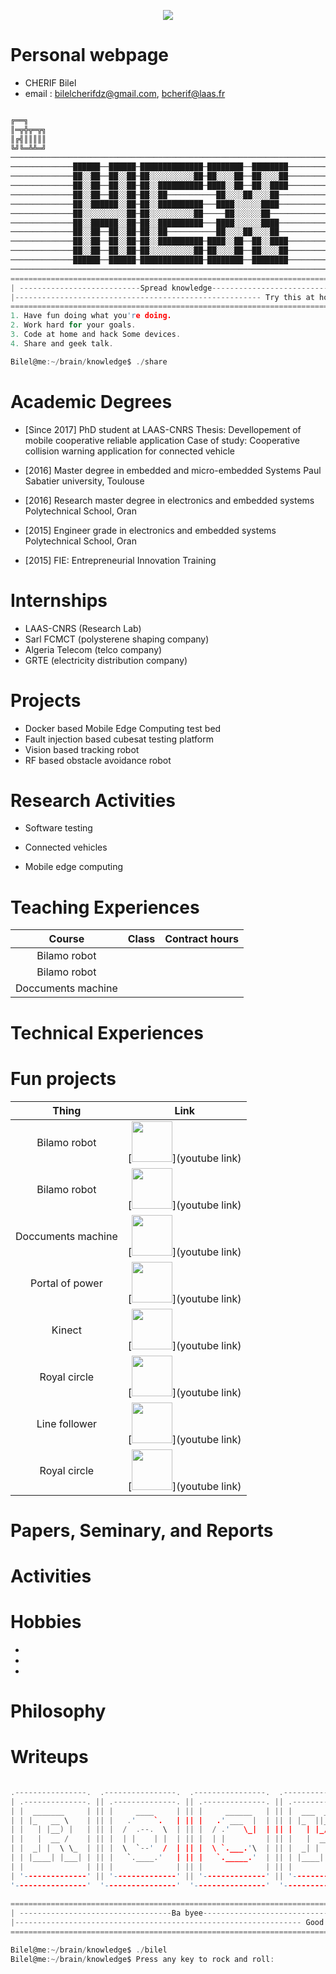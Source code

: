 <p align="center"> 
<img src="media/me1.png">
</p>

# Personal webpage

  * CHERIF Bilel
  * email : bilelcherifdz@gmail.com, bcherif@laas.fr

```c                                                                 

╔══╗
║═╦╬╦═╦╗
║╔╣║║║║║
╚╝╚═╩╩═╝ 
──────────────────────────────────────────────────────────────────────────
──────────────██████──██████─██████████████─████████──████████────────────
──────────────██░░██──██░░██─██░░░░░░░░░░██─██░░░░██──██░░░░██────────────
──────────────██░░██──██░░██─██░░██████████─████░░██──██░░████────────────
──────────────██░░██──██░░██─██░░██───────────██░░░░██░░░░██──────────────
──────────────██░░██████░░██─██░░██████████───████░░░░░░████──────────────
──────────────██░░░░░░░░░░██─██░░░░░░░░░░██─────██░░░░░░██────────────────
──────────────██░░██████░░██─██░░██████████───████░░░░░░████──────────────
──────────────██░░██──██░░██─██░░██───────────██░░░░██░░░░██──────────────
──────────────██░░██──██░░██─██░░██████████─████░░██──██░░████────────────
──────────────██░░██──██░░██─██░░░░░░░░░░██─██░░░░██──██░░░░██────────────
──────────────██████──██████─██████████████─████████──████████────────────
──────────────────────────────────────────────────────────────────────────
==========================================================================
| ---------------------------Spread knowledge----------------------------|
|------------------------------------------------------- Try this at home|
==========================================================================
1. Have fun doing what you're doing.
2. Work hard for your goals.
3. Code at home and hack Some devices.
4. Share and geek talk.

Bilel@me:~/brain/knowledge$ ./share

```
# Academic Degrees
* [Since 2017] PhD student at LAAS-CNRS
Thesis: Devellopement of mobile cooperative reliable application
Case of study: Cooperative collision warning application for connected vehicle

* [2016] Master degree in embedded and micro-embedded Systems
Paul Sabatier university, Toulouse

* [2016] Research master degree in electronics and embedded systems
Polytechnical School, Oran

* [2015] Engineer grade in electronics and embedded systems
Polytechnical School, Oran 

* [2015] FIE: Entrepreneurial Innovation Training

# Internships

* LAAS-CNRS (Research Lab)
* Sarl FCMCT (polysterene shaping company)
* Algeria Telecom (telco company)
* GRTE (electricity distribution company)

# Projects

* Docker based Mobile Edge Computing test bed
* Fault injection based cubesat testing platform
* Vision based tracking robot
* RF based obstacle avoidance robot

# Research Activities

* Software testing

* Connected vehicles

* Mobile edge computing

# Teaching Experiences

| Course | Class | Contract hours |
|:-------------------:|:-----------:|:-----------:|
| Bilamo robot |		|		|
| Bilamo robot |		|		|
| Doccuments machine |		|		|


# Technical Experiences

# Fun projects
  
| Thing              | Link        |
| :-------------------: | :-----------: |
| Bilamo robot | [<img src="http://www.myiconfinder.com/uploads/iconsets/256-256-3a1eef40f04875d93dd6545f2f1b727e-youtube.png" width="65">](youtube link) |
| Bilamo robot | [<img src="http://www.myiconfinder.com/uploads/iconsets/256-256-3a1eef40f04875d93dd6545f2f1b727e-youtube.png" width="65">](youtube link) |
| Doccuments machine | [<img src="http://www.myiconfinder.com/uploads/iconsets/256-256-3a1eef40f04875d93dd6545f2f1b727e-youtube.png" width="65">](youtube link) |
| Portal of power | [<img src="http://www.myiconfinder.com/uploads/iconsets/256-256-3a1eef40f04875d93dd6545f2f1b727e-youtube.png" width="65">](youtube link) |
| Kinect | [<img src="http://www.myiconfinder.com/uploads/iconsets/256-256-3a1eef40f04875d93dd6545f2f1b727e-youtube.png" width="65">](youtube link) |
| Royal circle | [<img src="http://www.myiconfinder.com/uploads/iconsets/256-256-3a1eef40f04875d93dd6545f2f1b727e-youtube.png" width="65">](youtube link) |
| Line follower | [<img src="http://www.myiconfinder.com/uploads/iconsets/256-256-3a1eef40f04875d93dd6545f2f1b727e-youtube.png" width="65">](youtube link) |
| Royal circle | [<img src="http://www.myiconfinder.com/uploads/iconsets/256-256-3a1eef40f04875d93dd6545f2f1b727e-youtube.png" width="65">](youtube link) |

# Papers, Seminary, and Reports


# Activities


# Hobbies

*

*

*

# Philosophy


# Writeups

  ```c
  
 .----------------.  .----------------.  .----------------.  .----------------. 
| .--------------. || .--------------. || .--------------. || .--------------. |
| |  _______     | || |     ____     | || |     ______   | || |  ___  ____   | |
| | |_   __ \    | || |   .'    `.   | || |   .' ___  |  | || | |_  ||_  _|  | |
| |   | |__) |   | || |  /  .--.  \  | || |  / .'   \_|  | || |   | |_/ /    | |
| |   |  __ /    | || |  | |    | |  | || |  | |         | || |   |  __'.    | |
| |  _| |  \ \_  | || |  \  `--'  /  | || |  \ `.___.'\  | || |  _| |  \ \_  | |
| | |____| |___| | || |   `.____.'   | || |   `._____.'  | || | |____||____| | |
| |              | || |              | || |              | || |              | |
| '--------------' || '--------------' || '--------------' || '--------------' |
 '----------------'  '----------------'  '----------------'  '----------------' 
     
===============================================================================
| ----------------------------------Ba byee-----------------------------------|
|---------------------------------------------------------------- Good luck!!!|
===============================================================================

Bilel@me:~/brain/knowledge$ ./bilel
Bilel@me:~/brain/knowledge$ Press any key to rock and roll: 

```
